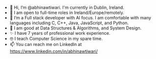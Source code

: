 - 👋 Hi, I’m @abhinawtiwari. I'm currently in Dublin, Ireland. 
- 👀 I am open to full-time roles in Ireland/Europe/remotely.
- 🌱 I’m a Full stack developer with AI focus. I am comfortable with many languages including C, C++, Java, JavaScript, and Python.
- 💞️ I am good at Data Structures & Algorithms, and System Design. 
- ✨ I have 7 years of professional work experience.
- 🤓 I teach Computer Science in my spare time.
- 📫 You can reach me on LinkedIn at https://www.linkedin.com/in/abhinawtiwari/

<!---
abhinawtiwari/abhinawtiwari is a ✨ special ✨ repository because its `README.md` (this file) appears on your GitHub profile.
You can click the Preview link to take a look at your changes.
--->
